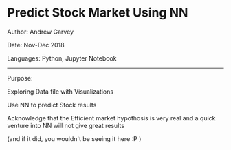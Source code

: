 # Predict Stock Market Using NN

Author: Andrew Garvey

Date: Nov-Dec 2018 

Languages: Python, Jupyter Notebook

---
Purpose:

Exploring Data file with Visualizations

Use NN to predict Stock results


Acknowledge that the Efficient market hypothosis is very real and a quick venture into NN will not give great results

(and if it did, you wouldn't be seeing it here :P )

